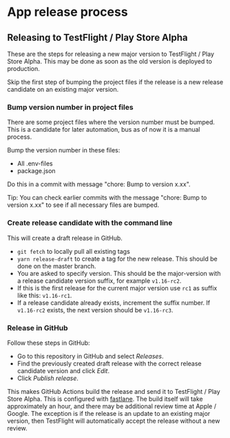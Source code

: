 # App release process

## Releasing to TestFlight / Play Store Alpha

These are the steps for releasing a new major version to TestFlight / Play Store Alpha. This may be done as soon as the old version is deployed to production.

Skip the first step of bumping the project files if the release is a new release candidate on an existing major version.

### Bump version number in project files

There are some project files where the version number must be bumped. This is a candidate for later automation, bus as of now it is a manual process.

Bump the version number in these files:
  - All .env-files
  - package.json

Do this in a commit with message "chore: Bump to version x.xx". 
    
Tip: You can check earlier commits with the message "chore: Bump to version x.xx" to see if all necessary files are bumped.

### Create release candidate with the command line

This will create a draft release in GitHub.

- `git fetch` to locally pull all existing tags
- `yarn release-draft` to create a tag for the new release. This should be done on the master branch.
- You are asked to specify version. This should be the major-version with a release candidate version suffix, for example `v1.16-rc2`.
- If this is the first release for the current major version use `rc1` as suffix like this: `v1.16-rc1`.
- If a release candidate already exists, increment the suffix number. If `v1.16-rc2` exists, the next version should be `v1.16-rc3`.

### Release in GitHub

Follow these steps in GitHub:
- Go to this repository in GitHub and select _Releases_. 
- Find the previously created draft release with the correct release candidate version and click _Edit_. 
- Click _Publish release_.

This makes GitHub Actions build the release and send it to TestFlight / Play Store Alpha. This is configured with [fastlane](https://fastlane.tools/). The build itself will take approximately an hour, and there may be additional review time at Apple / Google. The exception is if the release is an update to an existing major version, then TestFlight will automatically accept the release without a new review.

